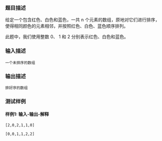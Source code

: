 ### 题目描述

给定一个包含红色、白色和蓝色，一共 n 个元素的数组，原地对它们进行排序，使得相同颜色的元素相邻，并按照红色、白色、蓝色顺序排列。

此题中，我们使用整数 0、 1 和 2 分别表示红色、白色和蓝色。

### 输入描述

```
一个未排序的数组
```
### 输出描述

```
排好序的数组
```

### 测试样例
#### 样例1: 输入-输出-解释
```
[2,0,2,1,1,0]
```
```
[0,0,1,1,2,2]
```